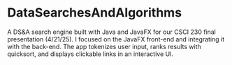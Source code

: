 # DataSearchesAndAlgorithms
A DS&amp;A search engine built with Java and JavaFX for our CSCI 230 final presentation (4/21/25). I focused on the JavaFX front-end and integrating it with the back-end. The app tokenizes user input, ranks results with quicksort, and displays clickable links in an interactive UI.
